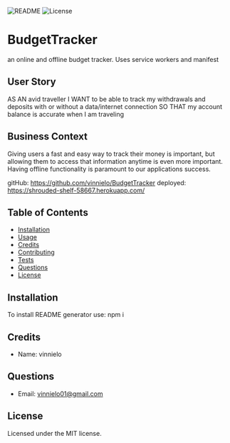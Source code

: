 ![README](https://img.shields.io/badge/BudgetTracker-red?style=plastic&logo=appveyor)
![License](https://img.shields.io/badge/MIT-100%-blue?style=plastic&logo=appveyor)


# BudgetTracker

an online and offline budget tracker. Uses service workers and manifest

## User Story
AS AN avid traveller
I WANT to be able to track my withdrawals and deposits with or without a data/internet connection
SO THAT my account balance is accurate when I am traveling

## Business Context

Giving users a fast and easy way to track their money is important, but allowing them to access that information anytime is even more important. Having offline functionality is paramount to our applications success.

gitHub: https://github.com/vinnielo/BudgetTracker
deployed: https://shrouded-shelf-58667.herokuapp.com/


## Table of Contents
* [Installation](#installation)
* [Usage](#usage)
* [Credits](#credits)
* [Contributing](#contributing)
* [Tests](#tests)
* [Questions](#questions)
* [License](#license)

## Installation

To install README generator use: npm i

## Credits

* Name: vinnielo 

## Questions

* Email: vinnielo01@gmail.com 


## License

Licensed under the MIT license.
